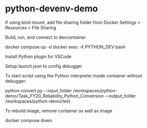 # python-devenv-demo

If using bind mount, add file sharing folder from Docker Settings > Resources > File Sharing

Build, run, and connect to devcontainer

  docker compose up -d
  docker exec -it PYTHON_DEV bash

Install Python plugin for VSCode

Setup launch.json to config debugger

To start script using the Python interpreter inside container without debugger:

  python convert.py --input_folder /workspaces/python-demo/Task_FY20_Reliability_Python_Conversion --output_folder /workspaces/python-demo/test

To rebuild image, remove container as well as image

  docker compose down